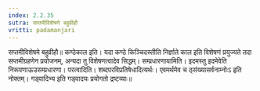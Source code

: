 ```yaml
---
index: 2.2.35
sutra: सप्तमीविशेषणे बहुव्रीहौ
vritti: padamanjari
---
```


 सप्तमीविशेषमे बहुव्रीहौ॥ कण्ठेकाल इति। यदा कण्ठे किञ्चिदस्तीति निर्ज्ञाते काल इति विशेषणं प्रयुज्यते तदा सप्तमीग्रहणेन प्रयोजनम्, अन्यदा तु विशेषणत्वादेव सिद्धम्। सम्प्रधारणायामिति। इदमस्तु इदमेवेति निरूपणाऊउसम्प्रधारणा। परत्वादिति। शब्दपरविप्रतिषेधादित्यर्थः। एवमर्थमेव च ठ्संख्यासर्वनाम्नोःऽ इति नोक्तम्। गड्वादिभ्य इति गड्वादयः प्रयोगतो द्रष्टव्याः॥